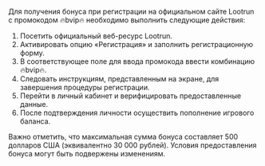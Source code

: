 Для получения бонуса при регистрации на официальном сайте Lootrun с промокодом 🔥bvip🔥 необходимо выполнить следующие действия:
1. Посетить официальный веб-ресурс Lootrun.
2. Активировать опцию «Регистрация» и заполнить регистрационную форму.
3. В соответствующее поле для ввода промокода ввести комбинацию 🔥bvip🔥.
4. Следовать инструкциям, представленным на экране, для завершения процедуры регистрации.
5. Перейти в личный кабинет и верифицировать предоставленные данные.
6. После подтверждения личности осуществить пополнение игрового баланса.

Важно отметить, что максимальная сумма бонуса составляет 500 долларов США (эквивалентно 30 000 рублей). Условия предоставления бонуса могут быть подвержены изменениям.
